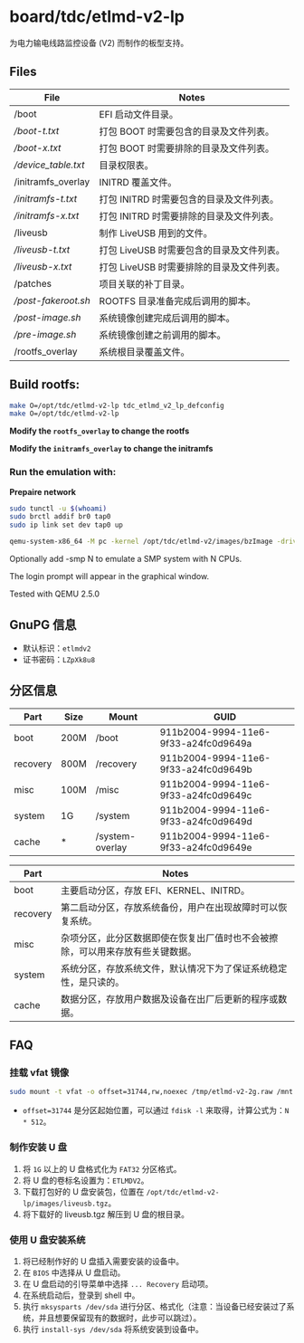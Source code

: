 board/tdc/etlmd-v2-lp
=====================

为电力输电线路监控设备 (V2) 而制作的板型支持。

## Files

File                 | Notes
-------------------- | ------
/boot                | EFI 启动文件目录。
*/boot-t.txt*        | 打包 BOOT 时需要包含的目录及文件列表。
*/boot-x.txt*        | 打包 BOOT 时需要排除的目录及文件列表。
*/device_table.txt*  | 目录权限表。
/initramfs_overlay   | INITRD 覆盖文件。
*/initramfs-t.txt*   | 打包 INITRD 时需要包含的目录及文件列表。
*/initramfs-x.txt*   | 打包 INITRD 时需要排除的目录及文件列表。
/liveusb             | 制作 LiveUSB 用到的文件。
*/liveusb-t.txt*     | 打包 LiveUSB 时需要包含的目录及文件列表。
*/liveusb-x.txt*     | 打包 LiveUSB 时需要排除的目录及文件列表。
/patches             | 项目关联的补丁目录。
*/post-fakeroot.sh*  | ROOTFS 目录准备完成后调用的脚本。
*/post-image.sh*     | 系统镜像创建完成后调用的脚本。
*/pre-image.sh*      | 系统镜像创建之前调用的脚本。
/rootfs_overlay      | 系统根目录覆盖文件。


## Build rootfs:

```sh
make O=/opt/tdc/etlmd-v2-lp tdc_etlmd_v2_lp_defconfig
make O=/opt/tdc/etlmd-v2-lp
```

**Modify the `rootfs_overlay` to change the rootfs**

**Modify the `initramfs_overlay` to change the initramfs**


### Run the emulation with:

**Prepaire network**

```sh
sudo tunctl -u $(whoami)
sudo brctl addif br0 tap0
sudo ip link set dev tap0 up
```

```sh
qemu-system-x86_64 -M pc -kernel /opt/tdc/etlmd-v2/images/bzImage -drive file=/opt/tdc/etlmd-v2-lp/images/rootfs.ext2,if=virtio,format=raw -append root=/dev/vda -net nic,model=virtio -net user -display gtk,gl=on -vga virtio
```

Optionally add -smp N to emulate a SMP system with N CPUs.

The login prompt will appear in the graphical window.

Tested with QEMU 2.5.0

## GnuPG 信息

- 默认标识：`etlmdv2`
- 证书密码：`LZpXk8u8`

## 分区信息

Part     | Size       | Mount                | GUID                                
-------- | ---------- |--------------------- | ------------------------------------
boot     | 200M       | /boot                | 911b2004-9994-11e6-9f33-a24fc0d9649a
recovery | 800M       | /recovery            | 911b2004-9994-11e6-9f33-a24fc0d9649b
misc     | 100M       | /misc                | 911b2004-9994-11e6-9f33-a24fc0d9649c
system   | 1G         | /system              | 911b2004-9994-11e6-9f33-a24fc0d9649d
cache    | *          | /system-overlay      | 911b2004-9994-11e6-9f33-a24fc0d9649e


Part     | Notes
-------- |---------------------------------------------------------------------
boot     | 主要启动分区，存放 EFI、KERNEL、INITRD。
recovery | 第二启动分区，存放系统备份，用户在出现故障时可以恢复系统。
misc     | 杂项分区，此分区数据即使在恢复出厂值时也不会被擦除，可以用来存放有些关键数据。
system   | 系统分区，存放系统文件，默认情况下为了保证系统稳定性，是只读的。
cache    | 数据分区，存放用户数据及设备在出厂后更新的程序或数据。

## FAQ

### 挂载 vfat 镜像

```sh
sudo mount -t vfat -o offset=31744,rw,noexec /tmp/etlmd-v2-2g.raw /mnt
```

- `offset=31744` 是分区起始位置，可以通过 `fdisk -l` 来取得，计算公式为：`N * 512`。


### 制作安装 U 盘

1. 将 `1G` 以上的 U 盘格式化为 `FAT32` 分区格式。
2. 将 U 盘的卷标名设置为：`ETLMDV2`。
3. 下载打包好的 U 盘安装包，位置在 `/opt/tdc/etlmd-v2-lp/images/liveusb.tgz`。
4. 将下载好的 liveusb.tgz 解压到 U 盘的根目录。


### 使用 U 盘安装系统

1. 将已经制作好的 U 盘插入需要安装的设备中。
2. 在 `BIOS` 中选择从 U 盘启动。
3. 在 U 盘启动的引导菜单中选择 `... Recovery` 启动项。
4. 在系统启动后，登录到 shell 中。
5. 执行 `mksysparts /dev/sda` 进行分区、格式化（注意：当设备已经安装过了系统，并且想要保留现有的数据时，此步可以跳过）。
5. 执行 `install-sys /dev/sda` 将系统安装到设备中。


